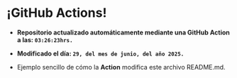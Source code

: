 # ¡GitHub Actions!
* **Repositorio actualizado automáticamente mediante una GitHub Action a las: `03:26:23hrs.`**
* **Modificado el día: `29, del mes de junio, del año 2025.`**

* Ejemplo sencillo de cómo la **Action** modifica este archivo README.md.
